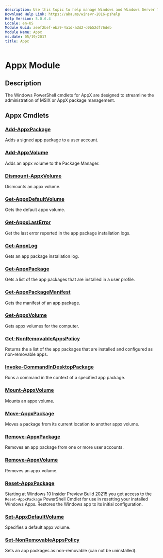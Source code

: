 ```yaml
---
description: Use this topic to help manage Windows and Windows Server technologies with Windows PowerShell.
Download Help Link: https://aka.ms/winsvr-2016-pshelp
Help Version: 5.0.6.4
Locale: en-US
Module Guid: aeef2bef-eba9-4a1d-a3d2-d0b52df76deb
Module Name: Appx
ms.date: 05/19/2017
title: Appx
---
```


# Appx Module

## Description

The Windows PowerShell cmdlets for AppX are designed to streamline the administration of MSIX or AppX package management.

## Appx Cmdlets

### [Add-AppxPackage](Add-AppxPackage.md)

Adds a signed app package to a user account.

### [Add-AppxVolume](Add-AppxVolume.md)

Adds an appx volume to the Package Manager.

### [Dismount-AppxVolume](Dismount-AppxVolume.md)

Dismounts an appx volume.

### [Get-AppxDefaultVolume](Get-AppxDefaultVolume.md)

Gets the default appx volume.

### [Get-AppxLastError](Get-AppxLastError.md)

Get the last error reported in the app package installation logs.

### [Get-AppxLog](Get-AppxLog.md)

Gets an app package installation log.

### [Get-AppxPackage](Get-AppxPackage.md)

Gets a list of the app packages that are installed in a user profile.

### [Get-AppxPackageManifest](Get-AppxPackageManifest.md)

Gets the manifest of an app package.

### [Get-AppxVolume](Get-AppxVolume.md)

Gets appx volumes for the computer.

### [Get-NonRemovableAppsPolicy](Get-NonRemovableAppsPolicy.md)

Returns the  a list of the app packages that are installed and configured as non-removable apps.

### [Invoke-CommandInDesktopPackage](Invoke-CommandInDesktopPackage.md)

Runs a command in the context of a specified app package.

### [Mount-AppxVolume](Mount-AppxVolume.md)

Mounts an appx volume.

### [Move-AppxPackage](Move-AppxPackage.md)

Moves a package from its current location to another appx volume.

### [Remove-AppxPackage](Remove-AppxPackage.md)

Removes an app package from one or more user accounts.

### [Remove-AppxVolume](Remove-AppxVolume.md)

Removes an appx volume.

### [Reset-AppxPackage](Reset-AppxPackage.md)

Starting at Windows 10 Insider Preview Build 20215 you get access to the `Reset-AppxPackage` PowerShell Cmdlet for use in resetting your installed Windows Apps.  Restores the Windows app to its initial configuration.

### [Set-AppxDefaultVolume](Set-AppxDefaultVolume.md)

Specifies a default appx volume.

### [Set-NonRemovableAppsPolicy](Set-NonRemovableAppsPolicy.md)

Sets an app packages as non-removable (can not be uninstalled).
